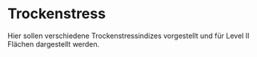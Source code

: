 
# Trockenstress

Hier sollen verschiedene Trockenstressindizes vorgestellt und für Level II Flächen dargestellt werden.
